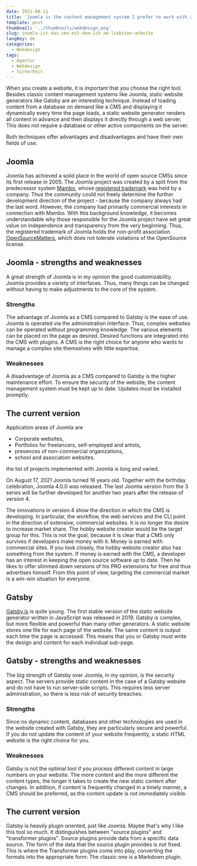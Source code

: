 ```yaml
---
date: 2021-08-11
title: 'Joomla is the content management system I prefer to work with and Gatsby is the static website generator of my choice'
template: post
thumbnail: '../thumbnails/webdesign.png'
slug: joomla-ist-das-cms-mit-dem-ich-am-liebsten-arbeite
langKey: de
categories:
  - Webdesign
tags:
  - Agentur
  - Webdesign
  - Sicherheit
---
```


When you create a website, it is important that you choose the right tool. Besides classic content management systems like Joomla, static website generators like Gatsby are an interesting technique. Instead of loading content from a database on demand like a CMS and displaying it dynamically every time the page loads, a static website generator renders all content in advance and then displays it directly through a web server. This does not require a database or other active components on the server.

Both techniques offer advantages and disadvantages and have their own fields of use.

## Joomla 

Joomla has achieved a solid place in the world of open source CMSs since its first release in 2005. The Joomla project was created by a split from the predecessor system [Mambo](https://de.wikipedia.org/wiki/Mambo_(CMS)), whose [registered trademark](https://de.wikipedia.org/w/index.php?title=Registered_Trade_Mark) was held by a company. Thus the community could not freely determine the further development direction of the project - because the company always had the last word. However, the company had primarily commercial interests in connection with Mambo. With this background knowledge, it becomes understandable why those responsible for the Joomla project have set great value on independence and transparency from the very beginning. Thus, the registered trademark of Joomla holds the non-profit association [OpenSourceMatters](https://www.opensourcematters.org/), which does not tolerate violations of the OpenSource license.



## Joomla - strengths and weaknesses

A great strength of Joomla is in my opinion the good customizability. Joomla provides a variety of interfaces. Thus, many things can be changed without having to make adjustments to the core of the system.

### Strengths

The advantage of Joomla as a CMS compared to Gatsby is the ease of use. Joomla is operated via the administration interface. Thus, complex websites can be operated without programming knowledge. The various elements can be placed on the page as desired. Desired functions are integrated into the CMS with plugins. A CMS is the right choice for anyone who wants to manage a complex site themselves with little expertise.

### Weaknesses

A disadvantage of Joomla as a CMS compared to Gatsby is the higher maintenance effort. To ensure the security of the website, the content management system must be kept up to date. Updates must be installed promptly. 

## The current version

Application areas of Joomla are 

- Corporate websites,
- Portfolios for freelancers, self-employed and artists,
- presences of non-commercial organizations,
- school and association websites.

the list of projects implemented with Joomla is long and varied.

On August 17, 2021 Joomla turned 16 years old. Together with the birthday celebration, Joomla 4.0.0 was released. The last Joomla version from the 3 series will be further developed for another two years after the release of version 4.

The innovations in version 4 show the direction in which the CMS is developing. In particular, the workflow, the web services and the CLI point in the direction of extensive, commercial websites. It is no longer the desire to increase market share. The hobby website creator would be the target group for this. This is not the goal, because it is clear that a CMS only survives if developers make money with it. Money is earned with commercial sites. If you look closely, the hobby website creator also has something from the system. If money is earned with the CMS, a developer has an interest in keeping the open source software up to date. Then he likes to offer slimmed down versions of his PRO extensions for free and thus advertises himself. From this point of view, targeting the commercial market is a win-win situation for everyone.

## Gatsby 

[Gatsby.js](https://www.gatsbyjs.org/) is quite young. The first stable version of the static website generator written in JavaScript was released in 2019. Gatsby is complex, but more flexible and powerful than many other generators. A static website stores one file for each page of the website. The same content is output each time the page is accessed. This means that you or Gatsby must write the design and content for each individual sub-page.

## Gatsby - strengths and weaknesses

The big strength of Gatsby over Joomla, in my opinion, is the security aspect. The servers provide static content in the case of a Gatsby website and do not have to run server-side scripts. This requires less server administration, so there is less risk of security breaches.

### Strengths

Since no dynamic content, databases and other technologies are used in the website created with Gatsby, they are particularly secure and powerful. If you do not update the content of your website frequently, a static HTML website is the right choice for you.

### Weaknesses

Gatsby is not the optimal tool if you process different content in large numbers on your website. The more content and the more different the content types, the longer it takes to create the new static content after changes. In addition, if content is frequently changed in a timely manner, a CMS should be preferred, as the content update is not immediately visible.

## The current version

Gatsby is heavily plugin oriented, just like Joomla. Maybe that's why I like this tool so much. It distinguishes between "source plugins" and "transformer plugins". Source plugins provide data from a specific data source. The form of the data that the source plugin provides is not fixed. This is where the Transformer plugins come into play, converting the formats into the appropriate form: The classic one is a Markdown plugin.
